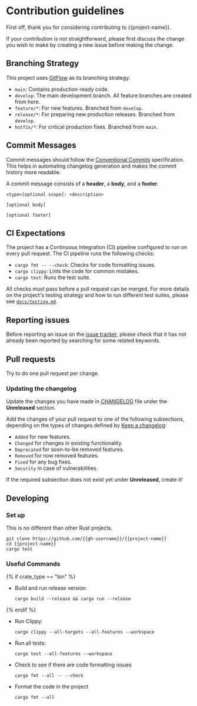 # Contribution guidelines

First off, thank you for considering contributing to {{project-name}}.

If your contribution is not straightforward, please first discuss the change you
wish to make by creating a new issue before making the change.

## Branching Strategy

This project uses [GitFlow](https://www.atlassian.com/git/tutorials/comparing-workflows/gitflow-workflow) as its branching strategy.

-   `main`: Contains production-ready code.
-   `develop`: The main development branch. All feature branches are created from here.
-   `feature/*`: For new features. Branched from `develop`.
-   `release/*`: For preparing new production releases. Branched from `develop`.
-   `hotfix/*`: For critical production fixes. Branched from `main`.

## Commit Messages

Commit messages should follow the [Conventional Commits](https://www.conventionalcommits.org/en/v1.0.0/) specification. This helps in automating changelog generation and makes the commit history more readable.

A commit message consists of a **header**, a **body**, and a **footer**.

```
<type>[optional scope]: <description>

[optional body]

[optional footer]
```

## CI Expectations

The project has a Continuous Integration (CI) pipeline configured to run on every pull request. The CI pipeline runs the following checks:

-   `cargo fmt -- --check`: Checks for code formatting issues.
-   `cargo clippy`: Lints the code for common mistakes.
-   `cargo test`: Runs the test suite.

All checks must pass before a pull request can be merged. For more details on the project's testing strategy and how to run different test suites, please see [`docs/testing.md`](docs/testing.md).

## Reporting issues

Before reporting an issue on the
[issue tracker](https://github.com/{{gh-username}}/{{project-name}}/issues),
please check that it has not already been reported by searching for some related
keywords.

## Pull requests

Try to do one pull request per change.

### Updating the changelog

Update the changes you have made in
[CHANGELOG](https://github.com/{{gh-username}}/{{project-name}}/blob/main/CHANGELOG.md)
file under the **Unreleased** section.

Add the changes of your pull request to one of the following subsections,
depending on the types of changes defined by
[Keep a changelog](https://keepachangelog.com/en/1.0.0/):

- `Added` for new features.
- `Changed` for changes in existing functionality.
- `Deprecated` for soon-to-be removed features.
- `Removed` for now removed features.
- `Fixed` for any bug fixes.
- `Security` in case of vulnerabilities.

If the required subsection does not exist yet under **Unreleased**, create it!

## Developing

### Set up

This is no different than other Rust projects.

```shell
git clone https://github.com/{{gh-username}}/{{project-name}}
cd {{project-name}}
cargo test
```

### Useful Commands
{% if crate_type == "bin" %}
- Build and run release version:

  ```shell
  cargo build --release && cargo run --release
  ```
{% endif %}
- Run Clippy:

  ```shell
  cargo clippy --all-targets --all-features --workspace
  ```

- Run all tests:

  ```shell
  cargo test --all-features --workspace
  ```

- Check to see if there are code formatting issues

  ```shell
  cargo fmt --all -- --check
  ```

- Format the code in the project

  ```shell
  cargo fmt --all
  ```

